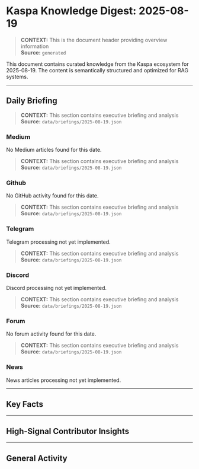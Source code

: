 # Kaspa Knowledge Digest: 2025-08-19

> **CONTEXT:** This is the document header providing overview information  
> **Source:** `generated`

This document contains curated knowledge from the Kaspa ecosystem
for 2025-08-19. The content is semantically structured and optimized
for RAG systems.

---

## Daily Briefing

> **CONTEXT:** This section contains executive briefing and analysis  
> **Source:** `data/briefings/2025-08-19.json`

### Medium

No Medium articles found for this date.

> **CONTEXT:** This section contains executive briefing and analysis  
> **Source:** `data/briefings/2025-08-19.json`

### Github

No GitHub activity found for this date.

> **CONTEXT:** This section contains executive briefing and analysis  
> **Source:** `data/briefings/2025-08-19.json`

### Telegram

Telegram processing not yet implemented.

> **CONTEXT:** This section contains executive briefing and analysis  
> **Source:** `data/briefings/2025-08-19.json`

### Discord

Discord processing not yet implemented.

> **CONTEXT:** This section contains executive briefing and analysis  
> **Source:** `data/briefings/2025-08-19.json`

### Forum

No forum activity found for this date.

> **CONTEXT:** This section contains executive briefing and analysis  
> **Source:** `data/briefings/2025-08-19.json`

### News

News articles processing not yet implemented.

---

## Key Facts



---

## High-Signal Contributor Insights



---

## General Activity

